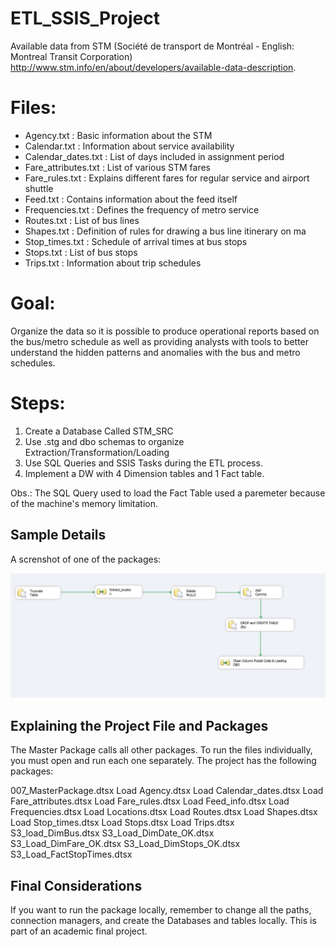 # ETL_SSIS_Project

Available data from STM (Société de transport de Montréal - English: Montreal Transit Corporation) http://www.stm.info/en/about/developers/available-data-description.

# Files:

- Agency.txt : Basic information about the STM
- Calendar.txt : Information about service availability
- Calendar_dates.txt : List of days included in assignment period
- Fare_attributes.txt : List of various STM fares
- Fare_rules.txt : Explains different fares for regular service and airport shuttle
- Feed.txt : Contains information about the feed itself
- Frequencies.txt : Defines the frequency of metro service
- Routes.txt : List of bus lines
- Shapes.txt : Definition of rules for drawing a bus line itinerary on ma
- Stop_times.txt : Schedule of arrival times at bus stops
- Stops.txt : List of bus stops
- Trips.txt : Information about trip schedules

# Goal:
Organize the data so it is possible to produce operational reports based on the bus/metro schedule as well as providing analysts with tools to better understand the hidden patterns and anomalies with the bus and metro schedules.

# Steps: 
1) Create a Database Called STM_SRC 
2) Use .stg  and dbo schemas to organize Extraction/Transformation/Loading
3) Use SQL Queries and SSIS Tasks during the ETL process.
4) Implement a DW with 4 Dimension tables and 1 Fact table.

Obs.: The SQL Query used to load the Fact Table used a paremeter because of the machine's memory limitation.

## Sample Details

A screnshot of one of the packages:

![](Etl_Sample.JPG)

## Explaining the Project File and Packages

The Master Package calls all other packages. To run the files individually, you must open and run each one separately. The project has the following packages:

007_MasterPackage.dtsx
Load Agency.dtsx
Load Calendar_dates.dtsx
Load Fare_attributes.dtsx
Load Fare_rules.dtsx
Load Feed_info.dtsx
Load Frequencies.dtsx
Load Locations.dtsx
Load Routes.dtsx
Load Shapes.dtsx
Load Stop_times.dtsx
Load Stops.dtsx
Load Trips.dtsx
S3_load_DimBus.dtsx
S3_Load_DimDate_OK.dtsx
S3_Load_DimFare_OK.dtsx
S3_Load_DimStops_OK.dtsx
S3_Load_FactStopTimes.dtsx

## Final Considerations

If you want to run the package locally, remember to change all the paths, connection managers, and create the Databases and tables locally. This is part of an academic final project.   
